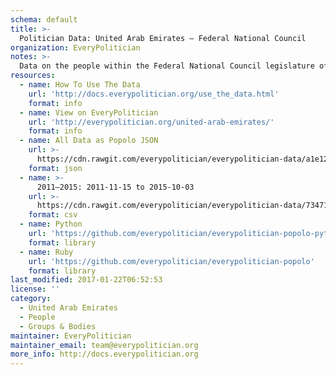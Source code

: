 ```yaml
---
schema: default
title: >-
  Politician Data: United Arab Emirates — Federal National Council
organization: EveryPolitician
notes: >-
  Data on the people within the Federal National Council legislature of United Arab Emirates.
resources:
  - name: How To Use The Data
    url: 'http://docs.everypolitician.org/use_the_data.html'
    format: info
  - name: View on EveryPolitician
    url: 'http://everypolitician.org/united-arab-emirates/'
    format: info
  - name: All Data as Popolo JSON
    url: >-
      https://cdn.rawgit.com/everypolitician/everypolitician-data/a1e12fdae988dd7e624c8517fb64b2a136c996de/data/United_Arab_Emirates/Federal_National_Council/ep-popolo-v1.0.json
    format: json
  - name: >-
      2011–2015: 2011-11-15 to 2015-10-03
    url: >-
      https://cdn.rawgit.com/everypolitician/everypolitician-data/7347172781ade0e34a4752f35d2f81910e3efa64/data/United_Arab_Emirates/Federal_National_Council/term-2011.csv
    format: csv
  - name: Python
    url: 'https://github.com/everypolitician/everypolitician-popolo-python'
    format: library
  - name: Ruby
    url: 'https://github.com/everypolitician/everypolitician-popolo'
    format: library
last_modified: 2017-01-22T06:52:53
license: ''
category:
  - United Arab Emirates
  - People
  - Groups & Bodies
maintainer: EveryPolitician
maintainer_email: team@everypolitician.org
more_info: http://docs.everypolitician.org
---
```


